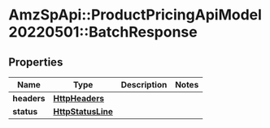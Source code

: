 # AmzSpApi::ProductPricingApiModel20220501::BatchResponse

## Properties
Name | Type | Description | Notes
------------ | ------------- | ------------- | -------------
**headers** | [**HttpHeaders**](HttpHeaders.md) |  | 
**status** | [**HttpStatusLine**](HttpStatusLine.md) |  | 

